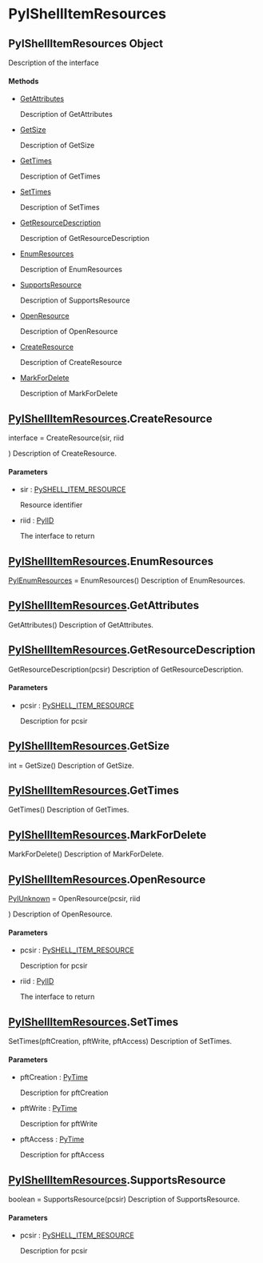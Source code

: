 # PyIShellItemResources


## PyIShellItemResources Object

Description of the interface

#### Methods

  - [GetAttributes](PyIShellItemResources.md#pyishellitemresourcesgetattributes)

    Description of GetAttributes&nbsp;

  - [GetSize](PyIShellItemResources.md#pyishellitemresourcesgetsize)

    Description of GetSize&nbsp;

  - [GetTimes](PyIShellItemResources.md#pyishellitemresourcesgettimes)

    Description of GetTimes&nbsp;

  - [SetTimes](PyIShellItemResources.md#pyishellitemresourcessettimes)

    Description of SetTimes&nbsp;

  - [GetResourceDescription](PyIShellItemResources.md#pyishellitemresourcesgetresourcedescription)

    Description of GetResourceDescription&nbsp;

  - [EnumResources](PyIShellItemResources.md#pyishellitemresourcesenumresources)

    Description of EnumResources&nbsp;

  - [SupportsResource](PyIShellItemResources.md#pyishellitemresourcessupportsresource)

    Description of SupportsResource&nbsp;

  - [OpenResource](PyIShellItemResources.md#pyishellitemresourcesopenresource)

    Description of OpenResource&nbsp;

  - [CreateResource](PyIShellItemResources.md#pyishellitemresourcescreateresource)

    Description of CreateResource&nbsp;

  - [MarkForDelete](PyIShellItemResources.md#pyishellitemresourcesmarkfordelete)

    Description of MarkForDelete&nbsp;


## [PyIShellItemResources](PyIShellItemResources.md#pyishellitemresources)\.CreateResource

interface = CreateResource\(sir, riid

\)
Description of CreateResource\.

#### Parameters

  - sir : [PySHELL\_ITEM\_RESOURCE](PySHELL.md#pyshellitem_resource)

    Resource identifier

  - riid : [PyIID](PyIID.md)

    The interface to return


## [PyIShellItemResources](PyIShellItemResources.md#pyishellitemresources)\.EnumResources

[PyIEnumResources](PyIEnumResources.md) = EnumResources\(\)
Description of EnumResources\.


## [PyIShellItemResources](PyIShellItemResources.md#pyishellitemresources)\.GetAttributes

GetAttributes\(\)
Description of GetAttributes\.


## [PyIShellItemResources](PyIShellItemResources.md#pyishellitemresources)\.GetResourceDescription

GetResourceDescription\(pcsir\)
Description of GetResourceDescription\.

#### Parameters

  - pcsir : [PySHELL\_ITEM\_RESOURCE](PySHELL.md#pyshellitem_resource)

    Description for pcsir


## [PyIShellItemResources](PyIShellItemResources.md#pyishellitemresources)\.GetSize

int = GetSize\(\)
Description of GetSize\.


## [PyIShellItemResources](PyIShellItemResources.md#pyishellitemresources)\.GetTimes

GetTimes\(\)
Description of GetTimes\.


## [PyIShellItemResources](PyIShellItemResources.md#pyishellitemresources)\.MarkForDelete

MarkForDelete\(\)
Description of MarkForDelete\.


## [PyIShellItemResources](PyIShellItemResources.md#pyishellitemresources)\.OpenResource

[PyIUnknown](PyIUnknown.md) = OpenResource\(pcsir, riid

\)
Description of OpenResource\.

#### Parameters

  - pcsir : [PySHELL\_ITEM\_RESOURCE](PySHELL.md#pyshellitem_resource)

    Description for pcsir

  - riid : [PyIID](PyIID.md)

    The interface to return


## [PyIShellItemResources](PyIShellItemResources.md#pyishellitemresources)\.SetTimes

SetTimes\(pftCreation, pftWrite, pftAccess\)
Description of SetTimes\.

#### Parameters

  - pftCreation : [PyTime](PyTime.md)

    Description for pftCreation

  - pftWrite : [PyTime](PyTime.md)

    Description for pftWrite

  - pftAccess : [PyTime](PyTime.md)

    Description for pftAccess


## [PyIShellItemResources](PyIShellItemResources.md#pyishellitemresources)\.SupportsResource

boolean = SupportsResource\(pcsir\)
Description of SupportsResource\.

#### Parameters

  - pcsir : [PySHELL\_ITEM\_RESOURCE](PySHELL.md#pyshellitem_resource)

    Description for pcsir